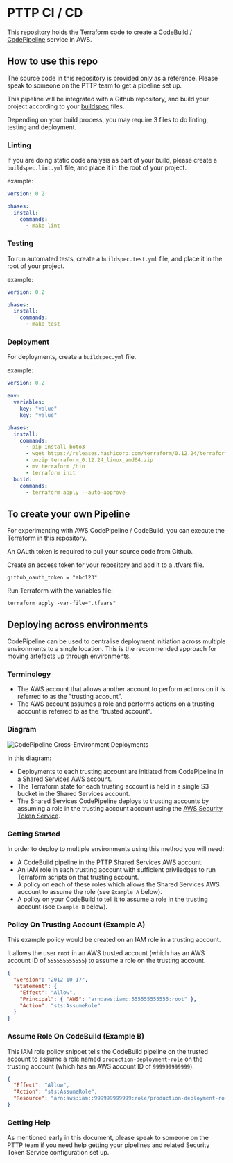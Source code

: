 # PTTP CI / CD

This repository holds the Terraform code to create a [CodeBuild](https://aws.amazon.com/codebuild/) / [CodePipeline](https://aws.amazon.com/codepipeline/) service in AWS.

## How to use this repo

The source code in this repository is provided only as a reference.
Please speak to someone on the PTTP team to get a pipeline set up.

This pipeline will be integrated with a Github repository, and build your project according to your [buildspec](https://docs.aws.amazon.com/codebuild/latest/userguide/build-spec-ref.html) files.

Depending on your build process, you may require 3 files to do linting, testing and deployment.

### Linting

If you are doing static code analysis as part of your build, please create a `buildspec.lint.yml` file, and place it in the root of your project.

example:

```yaml
version: 0.2

phases:
  install:
    commands:
      - make lint
```

### Testing

To run automated tests, create a `buildspec.test.yml` file, and place it in the root of your project.

example:

```yaml
version: 0.2

phases:
  install:
    commands:
      - make test
```

### Deployment

For deployments, create a `buildspec.yml` file.

example:

```yaml
version: 0.2

env:
  variables:
    key: "value"
    key: "value"

phases:
  install:
    commands:
      - pip install boto3
      - wget https://releases.hashicorp.com/terraform/0.12.24/terraform_0.12.24_linux_amd64.zip
      - unzip terraform_0.12.24_linux_amd64.zip
      - mv terraform /bin
      - terraform init
  build:
    commands:
      - terraform apply --auto-approve
```

## To create your own Pipeline

For experimenting with AWS CodePipeline / CodeBuild, you can execute the Terraform in this repository.

An OAuth token is required to pull your source code from Github.

Create an access token for your repository and add it to a .tfvars file.

```shell script
github_oauth_token = "abc123"
```

Run Terraform with the variables file:

```shell script
terraform apply -var-file=".tfvars"
```

## Deploying across environments

CodePipeline can be used to centralise deployment initiation across multiple environments to a single location. This is the recommended approach for moving artefacts up through environments.

### Terminology

- The AWS account that allows another account to perform actions on it is referred to as the "trusting account".
- The AWS account assumes a role and performs actions on a trusting account is referred to as the "trusted account".

### Diagram

![CodePipeline Cross-Environment Deployments](./documentation/images-temp/code-pipeline-cross-environment-deployments.png)

In this diagram:

- Deployments to each trusting account are initiated from CodePipeline in a Shared Services AWS account.
- The Terraform state for each trusting account is held in a single S3 bucket in the Shared Services account.
- The Shared Services CodePipeline deploys to trusting accounts by assuming a role in the trusting account account using the [AWS Security Token Service](https://docs.aws.amazon.com/STS/latest/APIReference/welcome.html).

### Getting Started

In order to deploy to multiple environments using this method you will need:

- A CodeBuild pipeline in the PTTP Shared Services AWS account.
- An IAM role in each trusting account with sufficient priviledges to run Terraform scripts on that trusting account.
- A policy on each of these roles which allows the Shared Services AWS account to assume the role (see `Example A` below).
- A policy on your CodeBuild to tell it to assume a role in the trusting account (see `Example B` below).

### Policy On Trusting Account (Example A)

This example policy would be created on an IAM role in a trusting account.

It allows the user `root` in an AWS trusted account (which has an AWS account ID of `555555555555`) to assume a role on the trusting account.

```json
{
  "Version": "2012-10-17",
  "Statement": {
    "Effect": "Allow",
    "Principal": { "AWS": "arn:aws:iam::555555555555:root" },
    "Action": "sts:AssumeRole"
  }
}
```

### Assume Role On CodeBuild (Example B)

This IAM role policy snippet tells the CodeBuild pipeline on the trusted account to assume a role named `production-deployment-role` on the trusting account (which has an AWS account ID of `999999999999`).

```json
{
  "Effect": "Allow",
  "Action": "sts:AssumeRole",
  "Resource": "arn:aws:iam::999999999999:role/production-deployment-role"
}
```

### Getting Help

As mentioned early in this document, please speak to someone on the PTTP team if you need help getting your pipelines and related Security Token Service configuration set up.
